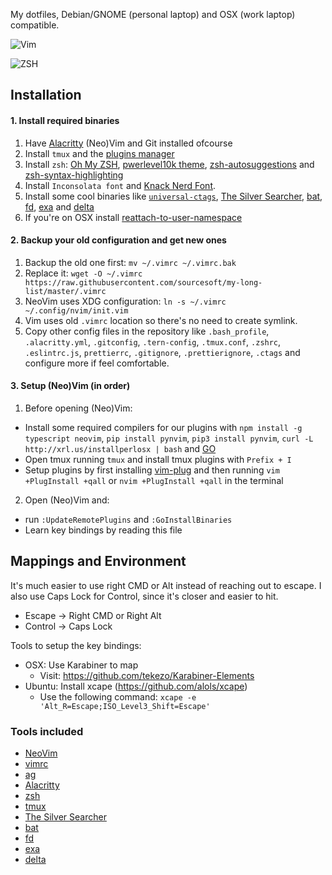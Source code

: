 My dotfiles, Debian/GNOME (personal laptop) and OSX (work laptop) compatible.

![Vim](https://user-images.githubusercontent.com/608906/124341365-bc3c4100-db89-11eb-8919-3ed3c7a6074a.png "vim")

![ZSH](https://user-images.githubusercontent.com/608906/124360522-6357c180-dbf8-11eb-9ce2-c9e9a54bcf5c.png "zsh")

## Installation

#### 1. Install required binaries
1. Have [Alacritty](https://github.com/alacritty/alacritty) (Neo)Vim and Git installed ofcourse
2. Install `tmux` and the [plugins manager](https://github.com/tmux-plugins/tpm)
3. Install `zsh`: [Oh My ZSH](https://github.com/robbyrussell/oh-my-zsh), [pwerlevel10k theme](https://github.com/romkatv/powerlevel10k#oh-my-zsh), [zsh-autosuggestions](https://github.com/zsh-users/zsh-autosuggestions/blob/master/INSTALL.md) and [zsh-syntax-highlighting](https://github.com/zsh-users/zsh-syntax-highlighting/blob/master/INSTALL.md)
4. Install `Inconsolata font`  and [Knack Nerd Font](https://github.com/enricobacis/.dotfiles/blob/master/osx-fonts/Library/Fonts/Knack%20Regular%20Nerd%20Font%20Complete.ttf).
5. Install some cool binaries like [`universal-ctags`](https://github.com/universal-ctags/ctags), [The Silver Searcher](https://github.com/ggreer/the_silver_searcher), [bat](https://github.com/sharkdp/bat), [fd](https://github.com/sharkdp/fd), [exa](https://github.com/ogham/exa) and [delta](https://github.com/dandavison/delta)
6. If you're on OSX install [reattach-to-user-namespace](https://github.com/ChrisJohnsen/tmux-MacOSX-pasteboard)

#### 2. Backup your old configuration and get new ones
1. Backup the old one first: `mv ~/.vimrc ~/.vimrc.bak`
2. Replace it: `wget -O ~/.vimrc https://raw.githubusercontent.com/sourcesoft/my-long-list/master/.vimrc`
3. NeoVim uses XDG configuration: `ln -s ~/.vimrc ~/.config/nvim/init.vim`
4. Vim uses old `.vimrc` location so there's no need to create symlink.
5. Copy other config files in the repository like `.bash_profile`, `.alacritty.yml`, `.gitconfig`, `.tern-config`, `.tmux.conf`, `.zshrc`, `.eslintrc.js`, `prettierrc`, `.gitignore`, `.prettierignore`, `.ctags` and configure more if feel comfortable.

#### 3. Setup (Neo)Vim (in order)
1. Before opening (Neo)Vim:
- Install some required compilers for our plugins with `npm install -g typescript neovim`, `pip install pynvim`, `pip3 install pynvim`, `curl -L http://xrl.us/installperlosx | bash` and [GO](https://golang.org/doc/install)
- Open tmux running `tmux` and install tmux plugins with `Prefix + I`
- Setup plugins by first installing [vim-plug](https://github.com/junegunn/vim-plug) and then running `vim +PlugInstall +qall` or `nvim +PlugInstall +qall` in the terminal
2. Open (Neo)Vim and:
- run `:UpdateRemotePlugins` and `:GoInstallBinaries` 
- Learn key bindings by reading this file

## Mappings and Environment

It's much easier to use right CMD or Alt instead of reaching out to escape.
I also use Caps Lock for Control, since it's closer and easier to hit.
- Escape -> Right CMD or Right Alt
- Control -> Caps Lock

Tools to setup the key bindings:
- OSX: Use Karabiner to map
  - Visit: https://github.com/tekezo/Karabiner-Elements
- Ubuntu: Install xcape (https://github.com/alols/xcape)
  - Use the following command: `xcape -e 'Alt_R=Escape;ISO_Level3_Shift=Escape'`

### Tools included
- [NeoVim](https://neovim.io)
- [vimrc](https://github.com/sourcesoft/my-long-list/blob/master/.vimrc)
- [ag](https://github.com/ggreer/the_silver_searcher)
- [Alacritty](https://github.com/alacritty/alacritty)
- [zsh](https://github.com/robbyrussell/oh-my-zsh)
- [tmux](https://tmux.github.io/)
- [The Silver Searcher](https://github.com/ggreer/the_silver_searcher)
- [bat](https://github.com/sharkdp/bat)
- [fd](https://github.com/sharkdp/fd)
- [exa](https://github.com/ogham/exa)
- [delta](https://github.com/dandavison/delta)
